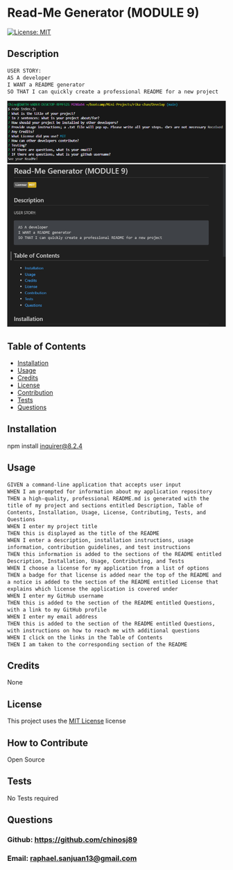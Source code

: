 
  # Read-Me Generator (MODULE 9)

  [![License: MIT](https://img.shields.io/badge/License-MIT-yellow.svg)](https://opensource.org/licenses/MIT)


  ## Description
  ```
  USER STORY:
  AS A developer
  I WANT a README generator
  SO THAT I can quickly create a professional README for a new project
  ```
  ![Alt text](image-1.png)
  ![Alt text](image.png)
  
  ## Table of Contents
  - [Installation](#installation)
  - [Usage](#usage)
  - [Credits](#credits)
  - [License](#license)
  - [Contribution](#how-to-contribute)
  - [Tests](#tests)
  - [Questions](#questions)
  
  ## Installation
  npm install inquirer@8.2.4
  
  ## Usage 
  ```
  GIVEN a command-line application that accepts user input
WHEN I am prompted for information about my application repository
THEN a high-quality, professional README.md is generated with the title of my project and sections entitled Description, Table of Contents, Installation, Usage, License, Contributing, Tests, and Questions
WHEN I enter my project title
THEN this is displayed as the title of the README
WHEN I enter a description, installation instructions, usage information, contribution guidelines, and test instructions
THEN this information is added to the sections of the README entitled Description, Installation, Usage, Contributing, and Tests
WHEN I choose a license for my application from a list of options
THEN a badge for that license is added near the top of the README and a notice is added to the section of the README entitled License that explains which license the application is covered under
WHEN I enter my GitHub username
THEN this is added to the section of the README entitled Questions, with a link to my GitHub profile
WHEN I enter my email address
THEN this is added to the section of the README entitled Questions, with instructions on how to reach me with additional questions
WHEN I click on the links in the Table of Contents
THEN I am taken to the corresponding section of the README
  ```

  
  ## Credits
  None
  
  ## License
  This project uses the [MIT License](https://opensource.org/licenses/MIT) license
  
  ## How to Contribute
  Open Source
  
  ## Tests
  No Tests required
  
  ## Questions
  ### Github: https://github.com/chinosj89
  ### Email: raphael.sanjuan13@gmail.com
  
